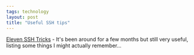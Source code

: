```yaml
---
tags: technology
layout: post
title: "Useful SSH tips"
---
```




<a href="http://www.linuxjournal.com/article.php?sid=6602">Eleven SSH Tricks</a> - It's been around for a few months but still very useful, listing some things I might actually remember...



